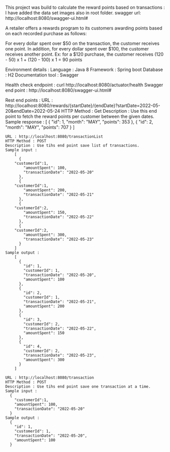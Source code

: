 This project was build to calculate the reward points based on transactions : 
I have added the data set images also in root folder. 
swagger url: http://localhost:8080/swagger-ui.html#

A retailer offers a rewards program to its customers awarding points based on each recorded purchase as follows:
 
For every dollar spent over $50 on the transaction, the customer receives one point.
In addition, for every dollar spent over $100, the customer receives another point.
Ex: for a $120 purchase, the customer receives
(120 - 50) x 1 + (120 - 100) x 1 = 90 points

Environment details : 
Language : Java 8
Framework : Spring boot
Database : H2 
Documentation tool : Swagger 

Health check endpoint : curl http://localhost:8080/actuator/health
Swagger end point : http://localhost:8080/swagger-ui.html#

Rest end points : 
	URL : http://localhost:8080/rewards/{startDate}/{endDate}?startDate=2022-05-20&endDate=2022-05-24
	HTTP Method : Get
	Description : Use this end point to fetch the reward points per customer between the given dates.
	Sample response : 
	[
	  {
		"id": 1,
		"month": "MAY",
		"points": 353
	  },
	  {
		"id": 2,
		"month": "MAY",
		"points": 707
	  }
	]
	
	URL : http://localhost:8080/transactionList
	HTTP Method : POST
	Description : Use tihs end point save list of transactions.
	Sample input : 
		[
		  {
		"customerId":1,
			"amountSpent": 100,
			"transactionDate": "2022-05-20"
		  },
		  {
		"customerId":1,
			"amountSpent": 200,
			"transactionDate": "2022-05-21"
		  },
		  {
		"customerId":2,
			"amountSpent": 150,
			"transactionDate": "2022-05-22"
		  },
		  {
		"customerId":2,
			"amountSpent": 300,
			"transactionDate": "2022-05-23"
		  }
		]
	Sample output : 
		[
		  {
			"id": 1,
			"customerId": 1,
			"transactionDate": "2022-05-20",
			"amountSpent": 100
		  },
		  {
			"id": 2,
			"customerId": 1,
			"transactionDate": "2022-05-21",
			"amountSpent": 200
		  },
		  {
			"id": 3,
			"customerId": 2,
			"transactionDate": "2022-05-22",
			"amountSpent": 150
		  },
		  {
			"id": 4,
			"customerId": 2,
			"transactionDate": "2022-05-23",
			"amountSpent": 300
		  }
		]
	
	URL : http://localhost:8080/transaction
	HTTP Method : POST
	Description : Use tihs end point save one transaction at a time.
	Sample input : 
	  {
		"customerId":1,
		"amountSpent": 100,
		"transactionDate": "2022-05-20"
	  }
	Sample output : 
	  {
		"id": 1,
		"customerId": 1,
		"transactionDate": "2022-05-20",
		"amountSpent": 100
	  }